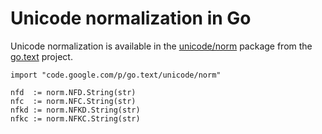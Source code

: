# Unicode normalization in Go

Unicode normalization is available in the
[unicode/norm](http://godoc.org/code.google.com/p/go.text/unicode/norm) package
from the [go.text](http://godoc.org/code.google.com/p/go.text) project.

    import "code.google.com/p/go.text/unicode/norm"

    nfd  := norm.NFD.String(str)
    nfc  := norm.NFC.String(str)
    nfkd := norm.NFKD.String(str)
    nfkc := norm.NFKC.String(str)
